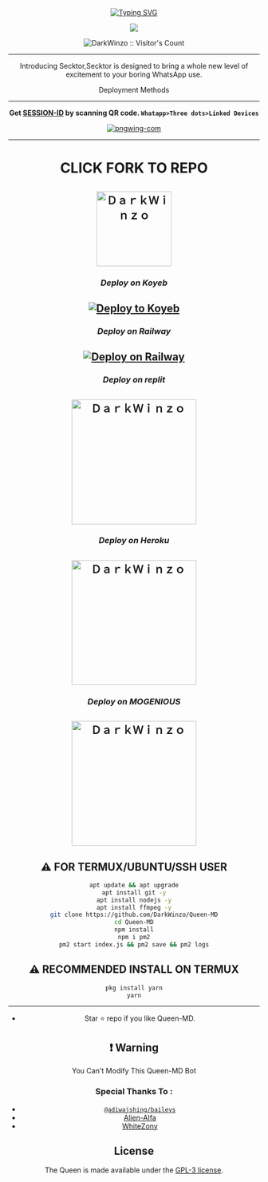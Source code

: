 <div align="center">
<a href="https://git.io/typing-svg"><img src="https://readme-typing-svg.demolab.com?font=Bungee+Shade&size=50&pause=1000&color=F710B1&center=true&width=910&height=100&lines=I'm+Queen;Multi+Device+Whatsapp+Bot;Coded+By+DarkWinzo" alt="Typing SVG" /></a>

 
 <p align="center">
<a href="https://github.com/DarkWinzo/Queen-MD"><img align="center" src="https://github-cardname.caliph.my.id/api?name=Queen&description=Hello,%20I%20am%20Queen%20MD.%20I%20am%20First%20Multi-device%20Whatsapp%20%Sinhala20Bot,%20You%20Can%20Deploy%20Me%20%20%20enjoy%20Futures&image=https://i.ibb.co/5hYmkkK/Menu.png&backgroundColor=%23ecf0f1&instagram=@darkWinzo&github=DarkWinzo&pattern=ticTacToe&colorPattern=%23eaeaea&site=youtube.com/DarkWinzo"/></a>
</p>
 
 
 <p align="center"><img src="https://profile-counter.glitch.me/{DarkWinzo}/count.svg" alt="DarkWinzo :: Visitor's Count" /></p>

 
 
---


  <p align="center"> Introducing Secktor,Secktor is designed to bring a whole new level of excitement to your boring WhatsApp use. </p
 
## Deployment Methods
   
------

**Get [SESSION-ID](https://queen-md-qr.darkwinzo.repl.co/) by scanning QR code. `Whatapp>Three dots>Linked Devices`**   

 
<a href="https://queen-md-qr.darkwinzo.repl.co/"><img src="https://i.ibb.co/0BgD6LF/pngwing-com.png" alt="pngwing-com" border="0"></a>

 ---

 
# CLICK FORK TO REPO
<a href="https://github.com/DarkWinzo/Queen-MD/fork"><img title="ＤａｒｋＷｉｎｚｏ" src="https://wac-cdn.atlassian.com/dam/jcr:8da54c66-2109-41df-af77-b575b30e2edc/Git@2x.png?cdnVersion=745" width="150"></a> 
 -- 
 
###  ***Deploy on Koyeb*** 
 
[![Deploy to Koyeb](https://www.koyeb.com/static/images/deploy/button.svg)](https://app.koyeb.com/deploy?type=git&repository=github.com/DarkWinzo/Queen-MD)
--
 
###  ***Deploy on Railway***

[![Deploy on Railway](https://railway.app/button.svg)](https://railway.app/new/template/6sO_4x?referralCode=RbgPhK)
--
  
###  ***Deploy on replit*** 
 
<a href="https://replit.com/@DarkWinzo/Queen-MD?v=1"><img title="ＤａｒｋＷｉｎｚｏ" src="https://repl.it/badge/github/quiec/whatsasena" width="250"></a> 
--
 
### ***Deploy on Heroku***

<a href="https://heroku.com/deploy?template=https://github.com/DarkWinzo/Queen-MD "><img title="ＤａｒｋＷｉｎｚｏ" src="https://www.herokucdn.com/deploy/button.svg" width="250"></a>
 ---
 
 ### ***Deploy on MOGENIOUS***
 
 <a href="https://studio.mogenius.com/studio/cloud-space/cloud-space-overview"><img title="ＤａｒｋＷｉｎｚｏ" src="https://studio.mogenius.com/assets/logos/logo-mogenius-logo-quer.svg" width="250"></a> 
--
  
  ## ⚠️ FOR TERMUX/UBUNTU/SSH USER

```bash
apt update && apt upgrade
apt install git -y
apt install nodejs -y
apt install ffmpeg -y
git clone https://github.com/DarkWinzo/Queen-MD
cd Queen-MD
npm install
npm i pm2
pm2 start index.js && pm2 save && pm2 logs
```

## ⚠️ RECOMMENDED INSTALL ON TERMUX

```bash
pkg install yarn
yarn
```

 ---



- Star ⭐ repo if you like Queen-MD.

## ❗ Warning
 
You Can't Modify This Queen-MD Bot


### Special Thanks To : 
 
- [`@adiwajshing/baileys`](https://github.com/adiwajshing/baileys)
- [Alien-Alfa](https://github.com/Alien-Alfa)
- [WhiteZony](https://github.com/WhiteZony)
 
## License

The Queen is made available under the [GPL-3 license](https://github.com/DarkWinzo/Queen-MD/blob/main/LICENCE). 

